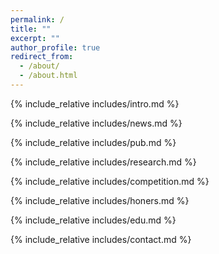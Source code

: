 ```yaml
---
permalink: /
title: ""
excerpt: ""
author_profile: true
redirect_from: 
  - /about/
  - /about.html
---
```


<span class='anchor' id='about-me'></span>
{% include_relative includes/intro.md %}

{% include_relative includes/news.md %}

{% include_relative includes/pub.md %}

{% include_relative includes/research.md %}

{% include_relative includes/competition.md %}


{% include_relative includes/honers.md %}

{% include_relative includes/edu.md %}

{% include_relative includes/contact.md %}
